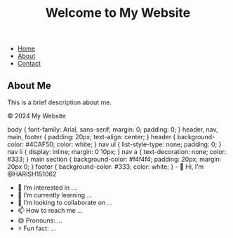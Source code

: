 <!DOCTYPE html> <html lang="en"> <head> <meta charset="UTF-8"> <meta name="viewport" content="width=device-width, initial-scale=1.0"> <title>Simple Website</title> <link rel="stylesheet" href="styles.css"> </head> <body> <header> <h1>Welcome to My Website</h1> </header> <nav> <ul> <li><a href="#">Home</a></li> <li><a href="#">About</a></li> <li><a href="#">Contact</a></li> </ul> </nav> <main> <section> <h2>About Me</h2> <p>This is a brief description about me.</p> </section> </main> <footer> <p>&copy; 2024 My Website</p> </footer> body { font-family: Arial, sans-serif; margin: 0; padding: 0; } header, nav, main, footer { padding: 20px; text-align: center; } header { background-color: #4CAF50; color: white; } nav ul { list-style-type: none; padding: 0; } nav li { display: inline; margin: 0 10px; } nav a { text-decoration: none; color: #333; } main section { background-color: #f4f4f4; padding: 20px; margin: 20px 0; } footer { background-color: #333; color: white; }</body> </html>- 👋 Hi, I’m @HARISH151062
- 👀 I’m interested in ...
- 🌱 I’m currently learning ...
- 💞️ I’m looking to collaborate on ...
- 📫 How to reach me ...
- 😄 Pronouns: ...
- ⚡ Fun fact: ...

<!---
HARISH151062/HARISH151062 is a ✨ special ✨ repository because its `README.md` (this file) appears on your GitHub profile.
You can click the Preview link to take a look at your changes.
--->
